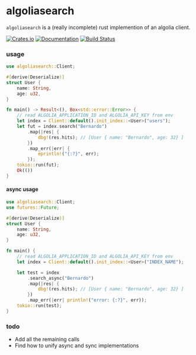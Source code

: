 # algoliasearch 

`algoliasearch` is a (really incomplete) rust implemention of an algolia client.

[![Crates.io](https://img.shields.io/crates/v/algoliasearch.svg)](https://crates.io/crates/algoliasearch)
[![Documentation](https://docs.rs/algoliasearch/badge.svg)](https://docs.rs/algoliasearch)
[![Build Status](https://dev.azure.com/nicompte/algoliasearch-rs/_apis/build/status/nicompte.algoliasearch-rs?branchName=master)](https://dev.azure.com/nicompte/algoliasearch-rs/_build/latest?definitionId=1&branchName=master)

### usage

```rust
use algoliasearch::Client;

#[derive(Deserialize)]
struct User {
    name: String, 
    age: u32,
}

fn main() -> Result<(), Box<std::error::Error>> {
    // read ALGOLIA_APPLICATION_ID and ALGOLIA_API_KEY from env
    let index = Client::default().init_index::<User>("users");
    let fut = index.search("Bernardo")
        .map(|res| {
            dbg!(res.hits); // [User { name: "Bernardo", age: 32} ]
        })
        .map_err(|err| {
            eprintln!("{:?}", err);
        });
    tokio::run(fut);
    Ok(())
}
```

#### async usage

```rust
use algoliasearch::Client;
use futures::Future;

#[derive(Deserialize)]
struct User {
    name: String, 
    age: u32,
}

fn main() {
    // read ALGOLIA_APPLICATION_ID and ALGOLIA_API_KEY from env
    let index = Client::default().init_index::<User>("INDEX_NAME");

    let test = index
        .search_async("Bernardo")
        .map(|res| {
            dbg!(res.hits); // [User { name: "Bernardo", age: 32} ]
        })
        .map_err(|err| println!("error: {:?}", err));
    tokio::run(test);
}
```

### todo

- Add all the remaining calls
- Find how to unify async and sync implementations
